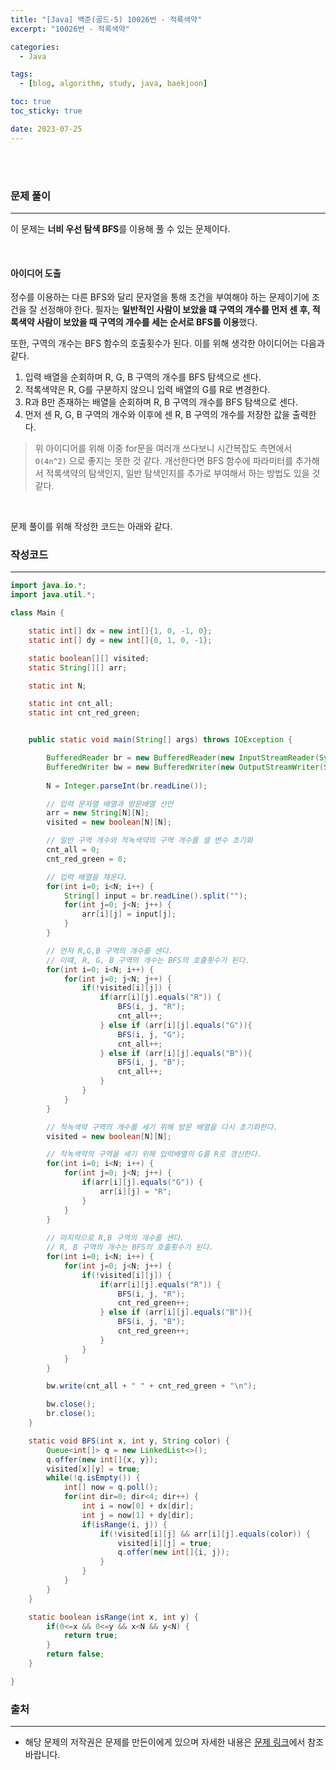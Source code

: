 ```yaml
---
title: "[Java] 백준(골드-5) 10026번 - 적록색약"
excerpt: "10026번 - 적록색약"

categories:
  - Java

tags:
  - [blog, algorithm, study, java, baekjoon]

toc: true
toc_sticky: true

date: 2023-07-25
---
```


<br><br>

### 문제 풀이

---

이 문제는 **너비 우선 탐색 BFS**를 이용해 풀 수 있는 문제이다.

<br>

#### 아이디어 도출

정수를 이용하는 다른 BFS와 달리 문자열을 통해 조건을 부여해야 하는 문제이기에 조건을 잘 선정해야 한다. 필자는 **일반적인 사람이 보았을 떄 구역의 개수를 먼저 센 후, 적록색약 사람이 보았을 때 구역의 개수를 세는 순서로 BFS를 이용**했다.

또한, 구역의 개수는 BFS 함수의 호출횟수가 된다. 이를 위해 생각한 아이디어는 다음과 같다.

1. 입력 배열을 순회하며 R, G, B 구역의 개수를 BFS 탐색으로 센다.
2. 적록색약은 R, G를 구분하지 않으니 입력 배열의 G를 R로 변경한다.
3. R과 B만 존재하는 배열을 순회하며 R, B 구역의 개수를 BFS 탐색으로 센다.
4. 먼저 센 R, G, B 구역의 개수와 이후에 센 R, B 구역의 개수를 저장한 값을 출력한다.

> 위 아이디어를 위해 이중 for문을 여러개 쓰다보니 시간복잡도 측면에서 `O(4n^2)` 으로 좋지는 못한 것 같다. 개선한다면 BFS 함수에 파라미터를 추가해서 적록색약의 탐색인지, 일반 탐색인지를 추가로 부여해서 하는 방법도 있을 것 같다.

<br>

문제 풀이를 위해 작성한 코드는 아래와 같다.

### 작성코드

---

```java
import java.io.*;
import java.util.*;

class Main {    

    static int[] dx = new int[]{1, 0, -1, 0};
    static int[] dy = new int[]{0, 1, 0, -1};

    static boolean[][] visited;
    static String[][] arr;

    static int N;

    static int cnt_all;
    static int cnt_red_green;


    public static void main(String[] args) throws IOException {

        BufferedReader br = new BufferedReader(new InputStreamReader(System.in));
        BufferedWriter bw = new BufferedWriter(new OutputStreamWriter(System.out));
        
        N = Integer.parseInt(br.readLine());

        // 입력 문자열 배열과 방문배열 선언
        arr = new String[N][N];
        visited = new boolean[N][N];

        // 일반 구역 개수와 적녹색약의 구역 개수를 셀 변수 초기화
        cnt_all = 0;
        cnt_red_green = 0;

        // 입력 배열을 채운다.
        for(int i=0; i<N; i++) {
            String[] input = br.readLine().split("");
            for(int j=0; j<N; j++) {
                arr[i][j] = input[j];
            }
        }

        // 먼저 R,G,B 구역의 개수를 센다.
        // 이떄, R, G, B 구역의 개수는 BFS의 호출횟수가 된다.
        for(int i=0; i<N; i++) {
            for(int j=0; j<N; j++) {
                if(!visited[i][j]) {
                    if(arr[i][j].equals("R")) {
                        BFS(i, j, "R");
                        cnt_all++;
                    } else if (arr[i][j].equals("G")){
                        BFS(i, j, "G");
                        cnt_all++;
                    } else if (arr[i][j].equals("B")){
                        BFS(i, j, "B");
                        cnt_all++;
                    }
                }
            }
        }

        // 적녹색약 구역의 개수를 세기 위해 방문 배열을 다시 초기화한다.
        visited = new boolean[N][N];

        // 적녹색약의 구역을 세기 위해 입력배열의 G를 R로 갱신한다.
        for(int i=0; i<N; i++) {
            for(int j=0; j<N; j++) {
                if(arr[i][j].equals("G")) {
                    arr[i][j] = "R";
                }
            }
        }
        
        // 마지막으로 R,B 구역의 개수를 센다.
        // R, B 구역의 개수는 BFS의 호출횟수가 된다.
        for(int i=0; i<N; i++) {
            for(int j=0; j<N; j++) {
                if(!visited[i][j]) {
                    if(arr[i][j].equals("R")) {
                        BFS(i, j, "R");
                        cnt_red_green++;
                    } else if (arr[i][j].equals("B")){
                        BFS(i, j, "B");
                        cnt_red_green++;
                    }
                }
            }
        }

        bw.write(cnt_all + " " + cnt_red_green + "\n");

        bw.close();
        br.close();
    }

    static void BFS(int x, int y, String color) {
        Queue<int[]> q = new LinkedList<>();
        q.offer(new int[]{x, y});
        visited[x][y] = true;
        while(!q.isEmpty()) {
            int[] now = q.poll();
            for(int dir=0; dir<4; dir++) {
                int i = now[0] + dx[dir];
                int j = now[1] + dy[dir];
                if(isRange(i, j)) {
                    if(!visited[i][j] && arr[i][j].equals(color)) {
                        visited[i][j] = true;
                        q.offer(new int[]{i, j});
                    }
                }
            }
        }
    }

    static boolean isRange(int x, int y) {
        if(0<=x && 0<=y && x<N && y<N) {
            return true;
        }
        return false;
    }

}
```

### 출처

---

- 해당 문제의 저작권은 문제를 만든이에게 있으며 자세한 내용은 [문제 링크](https://www.acmicpc.net/problem/10026)에서 참조바랍니다.